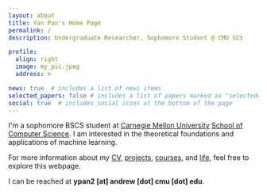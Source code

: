 ```yaml
---
layout: about
title: Yan Pan's Home Page
permalink: /
description: Undergraduate Researcher, Sophomore Student @ CMU SCS

profile:
  align: right
  image: my_pic.jpeg
  address: >

news: true  # includes a list of news items
selected_papers: false # includes a list of papers marked as "selected={true}"
social: true  # includes social icons at the bottom of the page
---
```


I'm a sophomore BSCS student at [Carnegie Mellon University](https://www.cmu.edu) [School of Computer Science](https://cs.cmu.edu).
I am interested in the theoretical foundations and applications of machine learning.

For more information about my [CV](https://panyan7.github.io/cv/), [projects](https://panyan7.github.io/projects/), [courses](https://panyan7.github.io/blog/2021/courses/), and [life](https://panyan7.github.io/blog/2021/intro/), feel free to explore this webpage.

I can be reached at **ypan2 [at] andrew [dot] cmu [dot] edu**.

